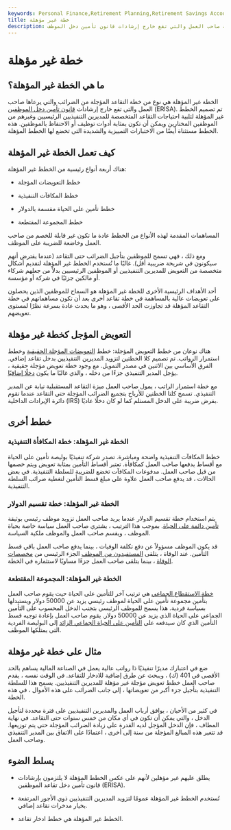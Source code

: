 ```yaml
---
keywords: Personal Finance,Retirement Planning,Retirement Savings Accounts
title: خطة غير مؤهلة
description: الخطة غير المؤهلة هي خطة تقاعد مؤجلة ضرائب برعاية صاحب العمل والتي تقع خارج إرشادات قانون تأمين دخل الموظف.
---
```


# خطة غير مؤهلة
## ما هي الخطة غير المؤهلة؟

الخطة غير المؤهلة هي نوع من خطة التقاعد المؤجلة من الضرائب والتي يرعاها صاحب العمل والتي تقع خارج إرشادات [قانون تأمين دخل الموظفين](/erisa) (ERISA). تم تصميم الخطط غير المؤهلة لتلبية احتياجات التقاعد المتخصصة للمديرين التنفيذيين الرئيسيين وغيرهم من الموظفين المختارين ويمكن أن تكون بمثابة أدوات توظيف أو الاحتفاظ بالموظفين. هذه الخطط مستثناة أيضًا من الاختبارات التمييزية والشديدة التي تخضع لها الخطط المؤهلة.

## كيف تعمل الخطة غير المؤهلة

هناك أربعة أنواع رئيسية من الخطط غير المؤهلة:

- خطط التعويضات المؤجلة

- خطط المكافآت التنفيذية

- خطط تأمين على الحياة مقسمة بالدولار

- خطط المجموعة المقتطعة

المساهمات المقدمة لهذه الأنواع من الخطط عادة ما تكون غير قابلة للخصم من صاحب العمل وخاضعة للضريبة على الموظف.

ومع ذلك ، فهي تسمح للموظفين بتأجيل الضرائب حتى التقاعد (عندما يفترض أنهم سيكونون في شريحة ضريبية أقل). غالبًا ما تُستخدم الخطط غير المؤهلة لتقديم أشكال متخصصة من التعويض للمديرين التنفيذيين أو الموظفين الرئيسيين بدلاً من جعلهم شركاء أو مالكين جزئيًا في شركة أو مؤسسة.

أحد الأهداف الرئيسية الأخرى للخطة غير المؤهلة هو السماح للموظفين الذين يحصلون على تعويضات عالية بالمساهمة في خطة تقاعد أخرى بعد أن تكون مساهماتهم في خطة التقاعد المؤهلة قد تجاوزت الحد الأقصى ، وهو ما يحدث عادة بسرعة نظرًا لمستوى تعويضهم.

## التعويض المؤجل كخطة غير مؤهلة

هناك نوعان من خطط التعويض المؤجلة: خطط [التعويضات المؤجلة الحقيقية](/deferred-compensation) وخطط استمرار الرواتب. تم تصميم كلا الخطتين لتزويد المديرين التنفيذيين بدخل تقاعد إضافي. الفرق الأساسي بين الاثنين في مصدر التمويل. مع وجود خطة تعويض مؤجلة حقيقية ، يؤجل المدير التنفيذي جزءًا من دخله ، والذي غالبًا ما يكون [دخلًا إضافيًا](/bonus).

مع خطة استمرار الراتب ، يمول صاحب العمل ميزة التقاعد المستقبلية نيابة عن المدير التنفيذي. تسمح كلتا الخطتين للأرباح بتجميع الضرائب المؤجلة حتى التقاعد عندما تقوم دائرة الإيرادات الداخلية (IRS) بفرض ضريبة على الدخل المستلم كما لو كان دخلًا عاديًا.

## خطط أخرى

### الخطة غير المؤهلة: خطة المكافأة التنفيذية

خطط المكافآت التنفيذية واضحة ومباشرة. تصدر شركة تنفيذيًا بوليصة تأمين على الحياة مع أقساط يدفعها صاحب العمل كمكافأة. تعتبر أقساط التأمين بمثابة تعويض ويتم خصمها من قبل صاحب العمل. مدفوعات المكافآت تخضع للضريبة للسلطة التنفيذية. في بعض الحالات ، قد يدفع صاحب العمل علاوة على مبلغ قسط التأمين لتغطية ضرائب السلطة التنفيذية.

### الخطة غير المؤهلة: خطة تقسيم الدولار

يتم استخدام خطة تقسيم الدولار عندما يريد صاحب العمل تزويد موظف رئيسي بوثيقة [تأمين دائمة على الحياة](/permanentlife). بموجب هذا الترتيب ، يشتري صاحب العمل سياسة خاصة بحياة الموظف ، ويقسم صاحب العمل والموظف ملكية السياسة.

قد يكون الموظف مسؤولاً عن دفع تكلفة الوفيات ، بينما يدفع صاحب العمل باقي قسط التأمين. عند الوفاة ، يتلقى [المستفيدون من الموظف](/beneficiary) الجزء الرئيسي من [مخصصات الوفاة](/deathbenefit) ، بينما يتلقى صاحب العمل جزءًا مساويًا لاستثماره في الخطة.

### الخطة غير المؤهلة: المجموعة المقتطعة

[خطة الاستقطاع الجماعي](/group-carve-out-plan) هي ترتيب آخر للتأمين على الحياة حيث يقوم صاحب العمل بتأمين مجموعة تأمين على الحياة لموظف رئيسي يزيد عن 50000 دولار ويستبدلها بسياسة فردية. هذا يسمح للموظف الرئيسي بتجنب الدخل المحسوب على التأمين الجماعي على الحياة الذي يزيد عن 50000 دولار. يقوم صاحب العمل بإعادة توجيه قسط التأمين الذي كان سيدفعه على [التأمين على الحياة الجماعي الزائد](/group-life-insurance) إلى البوليصة الفردية التي يمتلكها الموظف.

## مثال على خطة غير مؤهلة

ضع في اعتبارك مديرًا تنفيذيًا ذا رواتب عالية يعمل في الصناعة المالية يساهم بالحد الأقصى في 401 (ك) ، ويبحث عن طرق إضافية للادخار للتقاعد. في الوقت نفسه ، يقدم صاحب العمل خطط تعويض مؤجلة غير مؤهلة للمديرين التنفيذيين. يسمح هذا للسلطة التنفيذية بتأجيل جزء أكبر من تعويضاتها ، إلى جانب الضرائب على هذه الأموال ، في هذه الخطة.

في كثير من الأحيان ، يوافق أرباب العمل والمديرين التنفيذيين على فترة محددة لتأجيل الدخل ، والتي يمكن أن تكون في أي مكان من خمس سنوات حتى التقاعد. في نهاية المطاف ، فإن الدخل المؤجل لديه القدرة على زيادة الضرائب المؤجلة حتى يتم توزيعها. قد تتغير هذه المبالغ المؤجلة من سنة إلى أخرى ، اعتمادًا على الاتفاق بين المدير التنفيذي وصاحب العمل.

## يسلط الضوء

- يطلق عليهم غير مؤهلين لأنهم على عكس الخطط المؤهلة لا يلتزمون بإرشادات قانون تأمين دخل تقاعد الموظفين (ERISA).

- تُستخدم الخطط غير المؤهلة عمومًا لتزويد المديرين التنفيذيين ذوي الأجور المرتفعة بخيار مدخرات تقاعد إضافي.

- الخطط غير المؤهلة هي خطط ادخار تقاعد.

